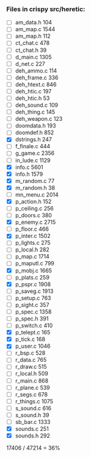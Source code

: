 ### Files in crispy src/heretic:

- [ ] am_data.h 104
- [ ] am_map.c 1544
- [ ] am_map.h 112
- [ ] ct_chat.c 478
- [ ] ct_chat.h 39
- [ ] d_main.c 1305
- [ ] d_net.c 227
- [ ] deh_ammo.c 114
- [ ] deh_frame.c 336
- [ ] deh_htext.c 846
- [ ] deh_htic.c 197
- [ ] deh_htic.h 53
- [ ] deh_sound.c 109
- [ ] deh_thing.c 145
- [ ] deh_weapon.c 123
- [ ] doomdata.h 193
- [ ] doomdef.h 852
- [x] dstrings.h 247
- [ ] f_finale.c 444
- [ ] g_game.c 2356
- [ ] in_lude.c 1129
- [x] info.c 5601
- [x] info.h 1579
- [x] m_random.c 77
- [x] m_random.h 38
- [ ] mn_menu.c 2014
- [x] p_action.h 152
- [ ] p_ceiling.c 256
- [ ] p_doors.c 380
- [x] p_enemy.c 2715
- [ ] p_floor.c 466
- [x] p_inter.c 1502
- [ ] p_lights.c 275
- [ ] p_local.h 282
- [ ] p_map.c 1714
- [ ] p_maputl.c 799
- [x] p_mobj.c 1665
- [ ] p_plats.c 259
- [x] p_pspr.c 1908
- [ ] p_saveg.c 1913
- [ ] p_setup.c 763
- [ ] p_sight.c 357
- [ ] p_spec.c 1358
- [ ] p_spec.h 391
- [ ] p_switch.c 410
- [x] p_telept.c 165
- [x] p_tick.c 168
- [x] p_user.c 1046
- [ ] r_bsp.c 528
- [ ] r_data.c 765
- [ ] r_draw.c 515
- [ ] r_local.h 509
- [ ] r_main.c 868
- [ ] r_plane.c 539
- [ ] r_segs.c 678
- [ ] r_things.c 1075
- [ ] s_sound.c 616
- [ ] s_sound.h 39
- [ ] sb_bar.c 1333
- [x] sounds.c 251
- [x] sounds.h 292

17406 / 47214 = 36%
